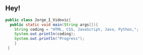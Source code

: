 ## Hey!
```Java
public class Jorge_I_Vidovic{
  public static void main(String args[]){
    String coding = "HTML, CSS, JavaScript, Java, Python,";
    System.out.println(coding);
    System.out.println("Progress");
    }
 }
```


<!--
**Jorge-I-Vidovic/Jorge-I-Vidovic** is a ✨ _special_ ✨ repository because its `README.md` (this file) appears on your GitHub profile.

Here are some ideas to get you started:

- 🔭 I’m currently working on ...
- 🌱 I’m currently learning ...
- 👯 I’m looking to collaborate on ...
- 🤔 I’m looking for help with ...
- 💬 Ask me about ...
- 📫 How to reach me: ...
- 😄 Pronouns: ...
- ⚡ Fun fact: ...
-->
